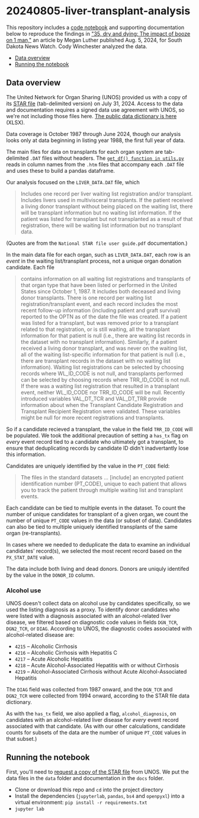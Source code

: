 # 20240805-liver-transplant-analysis
This repository includes a [code notebook](liver-transplant-findings.ipynb) and supporting documentation below to reproduce the findings in ["35, dry and dying: The impact of booze on 1 man,"](TK) an article by Megan Luther published Aug. 5, 2024, for South Dakota News Watch. Cody Winchester analyzed the data.

- [Data overview](#Data-overview)
- [Running the notebook](#Running-the-notebook)

## Data overview
The United Network for Organ Sharing (UNOS) provided us with a copy of its [STAR file](https://optn.transplant.hrsa.gov/data/view-data-reports/request-data/) (tab-delimited version) on July 31, 2024. Access to the data and documentation requires a signed data use agreement with UNOS, so we're not including those files here. [The public data dictionary is here](https://optn.transplant.hrsa.gov/media/1swp2gge/optn-star-files-data-dictionary.xlsx) (XLSX).

Data coverage is October 1987 through June 2024, though our analysis looks only at data beginning in listing year 1988, the first full year of data.

The main files for data on transplants for each organ system are tab-delimited `.DAT` files without headers. The [`get_df() function in utils.py`](utils.py) reads in column names from the `.htm` files that accompany each `.DAT` file and uses these to build a pandas dataframe.

Our analysis focused on the `LIVER_DATA.DAT` file, which

>Includes one record per liver waiting list registration and/or transplant. Includes livers used in multivisceral transplants. If the patient received a living donor transplant without being placed on the waiting list, there will be transplant information but no waiting list information. If the patient was listed for transplant but not transplanted as a result of that registration, there will be waiting list information but no transplant data.

(Quotes are from the `National STAR file user guide.pdf` documentation.)

In the main data file for each organ, such as `LIVER_DATA.DAT`, each row is an _event_ in the waiting list/transplant process, not a unique organ donation candidate. Each file

>contains information on all waiting list registrations and transplants of that organ type that have been listed or performed in the United States since October 1, 1987. It includes both deceased and living donor transplants. There is one record per waiting list registration/transplant event, and each record includes the most recent follow-up information (including patient and graft survival) reported to the OPTN as of the date the file was created. If a patient was listed for a transplant, but was removed prior to a transplant related to that registration, or is still waiting, all the transplant information for that patient is null (i.e., there are waiting list records in the dataset with no transplant information). Similarly, if a patient received a living donor transplant, and was never on the waiting list, all of the waiting list-specific information for that patient is null (i.e., there are transplant records in the dataset with no waiting list information). Waiting list registrations can be selected by choosing records where WL_ID_CODE is not null, and transplants performed can be selected by choosing records where TRR_ID_CODE is not null. If there was a waiting list registration that resulted in a transplant event, neither WL_ID_CODE nor TRR_ID_CODE will be null. Recently introduced variables VAL_DT_TCR and VAL_DT_TRR provide information about when the Transplant Candidate Registration and Transplant Recipient Registration were validated. These variables might be null for more recent registrations and transplants.

So if a candidate recieved a transplant, the value in the field `TRR_ID_CODE` will be populated. We took the additional precaution of setting a `has_tx` flag on _every_ event record tied to a candidate who ultimately got a transplant, to ensure that deduplicating records by candidate ID didn't inadvertantly lose this information.

Candidates are uniquely identified by the value in the `PT_CODE` field:
>The files in the standard datasets ... [include] an encrypted patient identification number (PT_CODE), unique to each patient that allows you to track the patient through multiple waiting list and transplant events.

Each candidate can be tied to multiple events in the dataset. To count the number of unique candidates for transplant of a given organ, we count the number of unique `PT_CODE` values in the data (or subset of data). Candidates can also be tied to multiple uniquely identified transplants of the same organ (re-transplants).

In cases where we needed to deduplicate the data to examine an individual candidates' record(s), we selected the most recent record based on the `PX_STAT_DATE` value.

The data include both living and dead donors. Donors are uniquly identifed by the value in the `DONOR_ID` column.

### Alcohol use
UNOS doesn't collect data on alcohol use by candidates specifically, so we used the listing diagnosis as a proxy. To identify donor candidates who were listed with a diagnosis associated with an alcohol-related liver disease, we filtered based on diagnostic code values in fields `DGN_TCR`, `DGN2_TCR`, or `DIAG`. According to UNOS, the diagnostic codes associated with alcohol-related disease are:
- `4215` – Alcoholic Cirrhosis
- `4216` – Alcoholic Cirrhosis with Hepatitis C
- `4217` – Acute Alcoholic Hepatitis
- `4218` – Acute Alcohol-Associated Hepatitis with or without Cirrhosis
- `4219` – Alcohol-Associated Cirrhosis without Acute Alcohol-Associated Hepatitis

The `DIAG` field was collected from 1987 onward, and the `DGN_TCR` and `DGN2_TCR` were collected from 1994 onward, according to the STAR file data dictionary.

As with the `has_tx` field, we also applied a flag, `alcohol_diagnosis`, on candidates with an alcohol-related liver disease for _every_ event record associated with that candidate. (As with our other calculations, candidate counts for subsets of the data are the number of unique `PT_CODE` values in that subset.)

## Running the notebook
First, you'll need to [request a copy of the STAR file](https://optn.transplant.hrsa.gov/data/view-data-reports/request-data/) from UNOS. We put the data files in the `data` folder and documentation in the `docs` folder.

- Clone or download this repo and `cd` into the project directory
- Install the dependencies (`jupyterlab`, `pandas`, `bs4` and `openpyxl`) into a virtual environment: `pip install -r requirements.txt`
- `jupyter lab`
